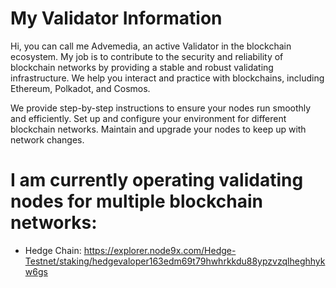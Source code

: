 # My Validator Information
Hi, you can call me Advemedia, an active Validator in the blockchain ecosystem. My job is to contribute to the security and reliability of blockchain networks by providing a stable and robust validating infrastructure. We help you interact and practice with blockchains, including Ethereum, Polkadot, and Cosmos.

We provide step-by-step instructions to ensure your nodes run smoothly and efficiently. Set up and configure your environment for different blockchain networks. Maintain and upgrade your nodes to keep up with network changes.

# I am currently operating validating nodes for multiple blockchain networks:
- Hedge Chain: https://explorer.node9x.com/Hedge-Testnet/staking/hedgevaloper163edm69t79hwhrkkdu88ypzvzqlheghhykw6gs
